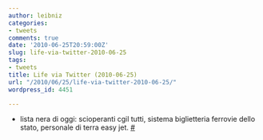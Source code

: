 ```yaml
---
author: leibniz
categories:
- tweets
comments: true
date: '2010-06-25T20:59:00Z'
slug: life-via-twitter-2010-06-25
tags:
- tweets
title: Life via Twitter (2010-06-25)
url: "/2010/06/25/life-via-twitter-2010-06-25/"
wordpress_id: 4451

---
```

* lista nera di oggi: scioperanti cgil tutti, sistema biglietteria ferrovie dello stato, personale di terra easy jet. [#](http://twitter.com/leibniz/statuses/17005257985)


